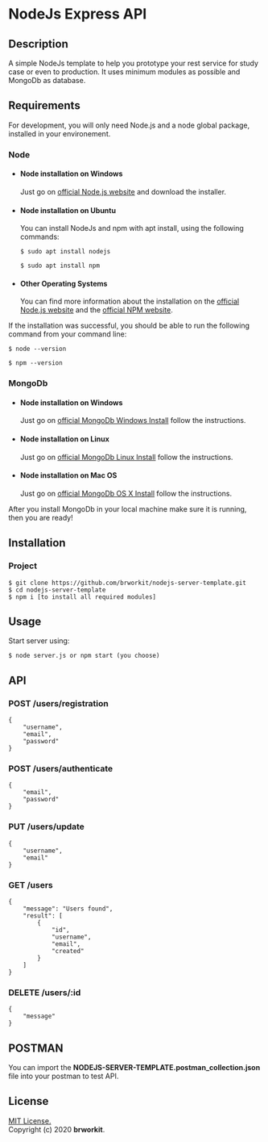 # NodeJs Express API

## Description

A simple NodeJs template to help you prototype your rest service for study case or even to production. It uses minimum modules as possible and MongoDb as database.  

## Requirements

For development, you will only need Node.js and a node global package, installed in your environement. 

### Node

- #### Node installation on Windows

  Just go on [official Node.js website](https://nodejs.org/) and download the installer.

- #### Node installation on Ubuntu

  You can install NodeJs and npm with apt install, using the following commands:
      
      $ sudo apt install nodejs
      
      $ sudo apt install npm

- #### Other Operating Systems
  You can find more information about the installation on the [official Node.js website](https://nodejs.org/) and the [official NPM website](https://npmjs.org/).

If the installation was successful, you should be able to run the following command from your command line:

    $ node --version        

    $ npm --version

### MongoDb
- #### Node installation on Windows

  Just go on [official MongoDb Windows Install](https://docs.mongodb.com/manual/tutorial/install-mongodb-on-windows/) follow the instructions.

- #### Node installation on Linux
  Just go on [official MongoDb Linux Install](https://docs.mongodb.com/manual/administration/install-on-linux/) follow the instructions.

- #### Node installation on Mac OS
  Just go on [official MongoDb OS X Install](https://docs.mongodb.com/manual/tutorial/install-mongodb-on-os-x/) follow the instructions.
      
After you install MongoDb in your local machine make sure it is running, then you are ready!


## Installation

### Project
    $ git clone https://github.com/brworkit/nodejs-server-template.git
    $ cd nodejs-server-template
    $ npm i [to install all required modules]

## Usage

Start server using: 

    $ node server.js or npm start (you choose)


## API
### POST /users/registration
    {
	    "username",
	    "email",
	    "password"
    }
### POST /users/authenticate
    {	    
	    "email",
	    "password"
    }
### PUT /users/update
    {	    
	    "username",
	    "email"
    }
### GET /users
    {
        "message": "Users found",
        "result": [
            {                
                "id",
                "username",
                "email",
                "created"                
            }
        ]
    }
### DELETE /users/:id
    {
        "message"
    }

## POSTMAN
You can import the **NODEJS-SERVER-TEMPLATE.postman_collection.json** file into your postman to test API. 

## License
[MIT License.](https://opensource.org/licenses/MIT)    
Copyright (c) 2020 **brworkit**.



